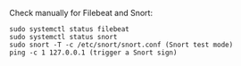 Check manually for Filebeat and Snort:
```
sudo systemctl status filebeat
sudo systemctl status snort
sudo snort -T -c /etc/snort/snort.conf (Snort test mode)
ping -c 1 127.0.0.1 (trigger a Snort sign)
```
